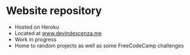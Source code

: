 # Website repository

- Hosted on Heroku
- Located at www.devindescenza.me
- Work in progress
- Home to random projects as well as some FreeCodeCamp challenges